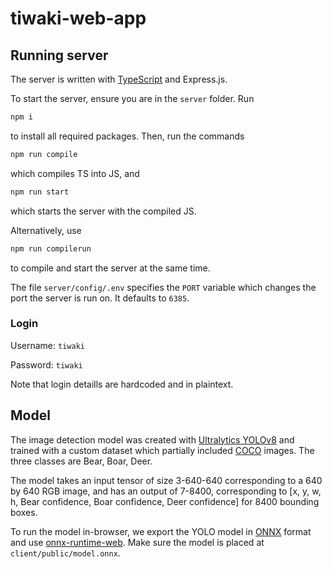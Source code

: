 # tiwaki-web-app

## Running server

The server is written with [TypeScript](https://www.typescriptlang.org/) and Express.js.

To start the server, ensure you are in the `server` folder. Run
```bash
npm i
```
to install all required packages. Then, run the commands
```bash
npm run compile
```
which compiles TS into JS, and
```bash
npm run start
```
which starts the server with the compiled JS.

Alternatively, use
```bash
npm run compilerun
```
to compile and start the server at the same time.

The file `server/config/.env` specifies the `PORT` variable which changes the port the server is run on. It defaults to `6385`.

### Login

Username: `tiwaki`

Password: `tiwaki`

Note that login detaills are hardcoded and in plaintext.

## Model

The image detection model was created with [Ultralytics YOLOv8](https://ultralytics.com) and trained with a custom dataset which partially included [COCO](https://cocodataset.org/) images. The three classes are Bear, Boar, Deer.

The model takes an input tensor of size 3-640-640 corresponding to a 640 by 640 RGB image, and has an output of 7-8400, corresponding to \[x, y, w, h, Bear confidence, Boar confidence, Deer confidence\] for 8400 bounding boxes.

To run the model in-browser, we export the YOLO model in [ONNX](https://onnx.ai/) format and use [onnx-runtime-web](https://www.npmjs.com/package/onnxruntime-web). Make sure the model is placed at `client/public/model.onnx`.

